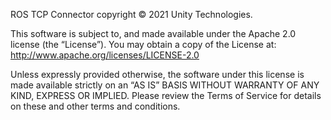 ROS TCP Connector copyright © 2021 Unity Technologies.

This software is subject to, and made available under the Apache 2.0 license (the “License”). You may obtain a copy of the License at: http://www.apache.org/licenses/LICENSE-2.0

Unless expressly provided otherwise, the software under this license is made available strictly on an “AS IS” BASIS WITHOUT WARRANTY OF ANY KIND, EXPRESS OR IMPLIED. Please review the Terms of Service for details on these and other terms and conditions. 

